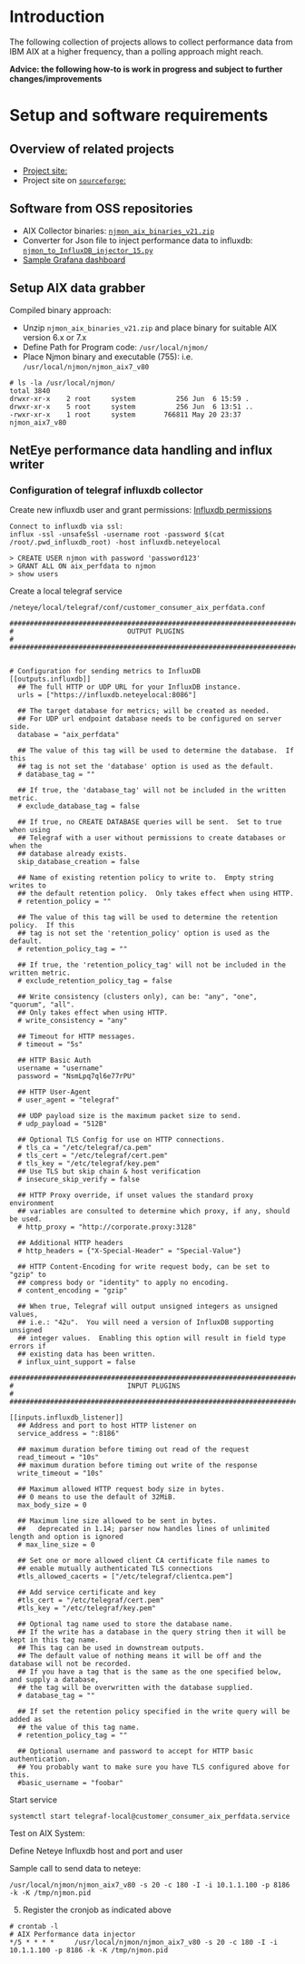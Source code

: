 
# Introduction

The following collection of projects allows to collect performance data from IBM AIX at a higher frequency, than a polling approach might reach.

__Advice: the following how-to is work in progress and subject to further changes/improvements__

# Setup and software requirements

## Overview of related projects

- [Project site:](http://nmon.sourceforge.net/pmwiki.php?n=Site.Njmon)
- Project site on [`sourceforge`:](https://sourceforge.net/projects/nmon/files/)


## Software from OSS repositories

- AIX Collector binaries: [`njmon_aix_binaries_v21.zip`](https://sourceforge.net/projects/nmon/files/njmon_aix_binaries_v21.zip/download)
- Converter for Json file to inject performance data to influxdb: [`njmon_to_InfluxDB_injector_15.py`](https://sourceforge.net/projects/nmon/files/njmon_to_InfluxDB_injector_15.py/download)
- [Sample Grafana dashboard](https://sourceforge.net/projects/nmon/files/Grafana_Template_for_njmon_AIX_v3-1548086037850.json/download)

## Setup AIX data grabber

Compiled binary approach:
- Unzip `njmon_aix_binaries_v21.zip` and place binary for suitable AIX version 6.x or 7.x
- Define Path for Program code: `/usr/local/njmon/`
- Place Njmon binary and executable (755): i.e. `/usr/local/njmon/njmon_aix7_v80`

```
# ls -la /usr/local/njmon/
total 3840
drwxr-xr-x    2 root     system          256 Jun  6 15:59 .
drwxr-xr-x    5 root     system          256 Jun  6 13:51 ..
-rwxr-xr-x    1 root     system       766811 May 20 23:37 njmon_aix7_v80
```


## NetEye performance data handling and influx writer

### Configuration of telegraf influxdb collector

Create new influxdb user and grant permissions:
[Influxdb permissions](https://docs.influxdata.com/influxdb/v1.8/administration/authentication_and_authorization/#user-management-commands)
```
Connect to influxdb via ssl:
influx -ssl -unsafeSsl -username root -password $(cat /root/.pwd_influxdb_root) -host influxdb.neteyelocal

> CREATE USER njmon with password 'password123'
> GRANT ALL ON aix_perfdata to njmon
> show users
```
Create a local telegraf service

```
/neteye/local/telegraf/conf/customer_consumer_aix_perfdata.conf

###############################################################################
#                            OUTPUT PLUGINS                                   #
###############################################################################


# Configuration for sending metrics to InfluxDB
[[outputs.influxdb]]
  ## The full HTTP or UDP URL for your InfluxDB instance.
  urls = ["https://influxdb.neteyelocal:8086"]

  ## The target database for metrics; will be created as needed.
  ## For UDP url endpoint database needs to be configured on server side.
  database = "aix_perfdata"

  ## The value of this tag will be used to determine the database.  If this
  ## tag is not set the 'database' option is used as the default.
  # database_tag = ""

  ## If true, the 'database_tag' will not be included in the written metric.
  # exclude_database_tag = false

  ## If true, no CREATE DATABASE queries will be sent.  Set to true when using
  ## Telegraf with a user without permissions to create databases or when the
  ## database already exists.
  skip_database_creation = false

  ## Name of existing retention policy to write to.  Empty string writes to
  ## the default retention policy.  Only takes effect when using HTTP.
  # retention_policy = ""

  ## The value of this tag will be used to determine the retention policy.  If this
  ## tag is not set the 'retention_policy' option is used as the default.
  # retention_policy_tag = ""

  ## If true, the 'retention_policy_tag' will not be included in the written metric.
  # exclude_retention_policy_tag = false

  ## Write consistency (clusters only), can be: "any", "one", "quorum", "all".
  ## Only takes effect when using HTTP.
  # write_consistency = "any"

  ## Timeout for HTTP messages.
  # timeout = "5s"

  ## HTTP Basic Auth
  username = "username"
  password = "NsmLpq7ql6e77rPU"

  ## HTTP User-Agent
  # user_agent = "telegraf"

  ## UDP payload size is the maximum packet size to send.
  # udp_payload = "512B"

  ## Optional TLS Config for use on HTTP connections.
  # tls_ca = "/etc/telegraf/ca.pem"
  # tls_cert = "/etc/telegraf/cert.pem"
  # tls_key = "/etc/telegraf/key.pem"
  ## Use TLS but skip chain & host verification
  # insecure_skip_verify = false

  ## HTTP Proxy override, if unset values the standard proxy environment
  ## variables are consulted to determine which proxy, if any, should be used.
  # http_proxy = "http://corporate.proxy:3128"

  ## Additional HTTP headers
  # http_headers = {"X-Special-Header" = "Special-Value"}

  ## HTTP Content-Encoding for write request body, can be set to "gzip" to
  ## compress body or "identity" to apply no encoding.
  # content_encoding = "gzip"

  ## When true, Telegraf will output unsigned integers as unsigned values,
  ## i.e.: "42u".  You will need a version of InfluxDB supporting unsigned
  ## integer values.  Enabling this option will result in field type errors if
  ## existing data has been written.
  # influx_uint_support = false

###############################################################################
#                            INPUT PLUGINS                                    #
###############################################################################

[[inputs.influxdb_listener]]
  ## Address and port to host HTTP listener on
  service_address = ":8186"

  ## maximum duration before timing out read of the request
  read_timeout = "10s"
  ## maximum duration before timing out write of the response
  write_timeout = "10s"

  ## Maximum allowed HTTP request body size in bytes.
  ## 0 means to use the default of 32MiB.
  max_body_size = 0

  ## Maximum line size allowed to be sent in bytes.
  ##   deprecated in 1.14; parser now handles lines of unlimited length and option is ignored
  # max_line_size = 0

  ## Set one or more allowed client CA certificate file names to
  ## enable mutually authenticated TLS connections
  #tls_allowed_cacerts = ["/etc/telegraf/clientca.pem"]

  ## Add service certificate and key
  #tls_cert = "/etc/telegraf/cert.pem"
  #tls_key = "/etc/telegraf/key.pem"

  ## Optional tag name used to store the database name.
  ## If the write has a database in the query string then it will be kept in this tag name.
  ## This tag can be used in downstream outputs.
  ## The default value of nothing means it will be off and the database will not be recorded.
  ## If you have a tag that is the same as the one specified below, and supply a database,
  ## the tag will be overwritten with the database supplied.
  # database_tag = ""

  ## If set the retention policy specified in the write query will be added as
  ## the value of this tag name.
  # retention_policy_tag = ""

  ## Optional username and password to accept for HTTP basic authentication.
  ## You probably want to make sure you have TLS configured above for this.
  #basic_username = "foobar"
```

Start service
```
systemctl start telegraf-local@customer_consumer_aix_perfdata.service
```


Test on AIX System:

Define Neteye Influxdb host and port and user

Sample call to send data to neteye:
```
/usr/local/njmon/njmon_aix7_v80 -s 20 -c 180 -I -i 10.1.1.100 -p 8186 -k -K /tmp/njmon.pid
```

5. Register the cronjob as indicated above

```
# crontab -l
# AIX Performance data injector
*/5 * * * *     /usr/local/njmon/njmon_aix7_v80 -s 20 -c 180 -I -i 10.1.1.100 -p 8186 -k -K /tmp/njmon.pid
```

